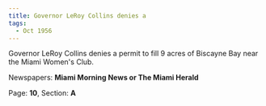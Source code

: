 ```yaml
---  
title: Governor LeRoy Collins denies a  
tags:  
  - Oct 1956  
---  
```

  
Governor LeRoy Collins denies a permit to fill 9 acres of Biscayne Bay near the Miami Women's Club.  
  
Newspapers: **Miami Morning News or The Miami Herald**  
  
Page: **10**, Section: **A** 
